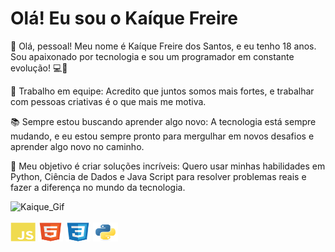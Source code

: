 # Olá! Eu sou o Kaíque Freire

👋 Olá, pessoal! Meu nome é Kaíque Freire dos Santos, e eu tenho 18 anos. Sou apaixonado por tecnologia e sou um programador em constante evolução! 💻🚀

🤝 Trabalho em equipe: Acredito que juntos somos mais fortes, e trabalhar com pessoas criativas é o que mais me motiva.

📚 Sempre estou buscando aprender algo novo: A tecnologia está sempre mudando, e eu estou sempre pronto para mergulhar em novos desafios e aprender algo novo no caminho.

🎯 Meu objetivo é criar soluções incríveis: Quero usar minhas habilidades em Python, Ciência de Dados e Java Script para resolver problemas reais e fazer a diferença no mundo da tecnologia.

<img aling="center" alt="Kaique_Gif" height="200" widht="250" src="https://media.tenor.com/YYBgvkWi1ncAAAAM/luffy-gear-5-one-piece.gif">

<div style="display: inline_block"><br>
  <img align="center" alt="Kaique-Js" height="30" width="40" src="https://raw.githubusercontent.com/devicons/devicon/master/icons/javascript/javascript-plain.svg">
  <img align="center" alt="Kaique-HTML" height="30" width="40" src="https://raw.githubusercontent.com/devicons/devicon/master/icons/html5/html5-original.svg">
  <img align="center" alt="Kaique-CSS" height="30" width="40" src="https://raw.githubusercontent.com/devicons/devicon/master/icons/css3/css3-original.svg">
  <img align="center" alt="Kaique-Python" height="30" width="40" src="https://raw.githubusercontent.com/devicons/devicon/master/icons/python/python-original.svg">
</div>
  
  ##
 

